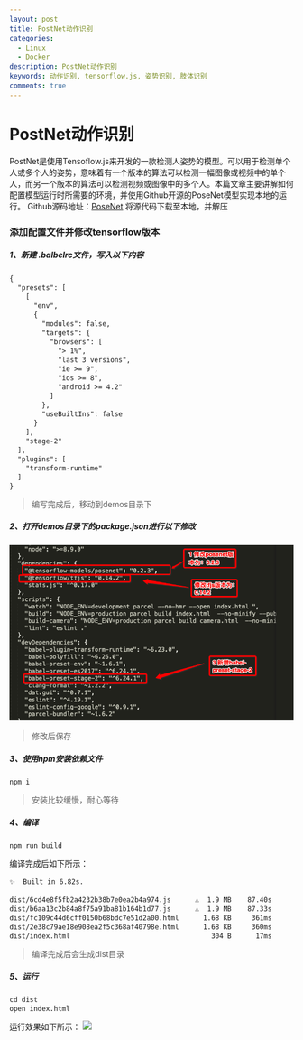 ```yaml
---
layout: post
title: PostNet动作识别
categories:
  - Linux
  - Docker
description: PostNet动作识别
keywords: 动作识别, tensorflow.js, 姿势识别, 肢体识别
comments: true
---
```


# PostNet动作识别
PostNet是使用Tensoflow.js来开发的一款检测人姿势的模型。可以用于检测单个人或多个人的姿势，意味着有一个版本的算法可以检测一幅图像或视频中的单个人，而另一个版本的算法可以检测视频或图像中的多个人。本篇文章主要讲解如何配置模型运行时所需要的环境，并使用Github开源的PoseNet模型实现本地的运行。
Github源码地址：[PoseNet](https://github.com/llSourcell/pose_estimation)
将源代码下载至本地，并解压
### 添加配置文件并修改tensorflow版本
##### 1、新建 .balbelrc文件，写入以下内容

```
{
  "presets": [
    [
      "env",
      {
        "modules": false,
        "targets": {
          "browsers": [
            "> 1%",
            "last 3 versions",
            "ie >= 9",
            "ios >= 8",
            "android >= 4.2"
          ]
        },
        "useBuiltIns": false
      }
    ],
    "stage-2"
  ],
  "plugins": [
    "transform-runtime"
  ]
}
```
> 编写完成后，移动到demos目录下

##### 2、打开demos目录下的package.json进行以下修改
![](/images/posts/AI/posnet00.png)
> 修改后保存

##### 3、使用npm安装依赖文件
```
npm i
```
> 安装比较缓慢，耐心等待

##### 4、编译

```
npm run build
```

编译完成后如下所示：

```
✨  Built in 6.82s.

dist/6cd4e8f5fb2a4232b38b7e0ea2b4a974.js      ⚠️  1.9 MB    87.40s
dist/b6aa13c2b84a8f75a91ba81b164b1d77.js      ⚠️  1.9 MB    87.33s
dist/fc109c44d6cff0150b68bdc7e51d2a00.html      1.68 KB     361ms
dist/2e38c79ae18e908ea2f5c368af40798e.html      1.68 KB     360ms
dist/index.html                                   304 B      17ms
```
> 编译完成后会生成dist目录

##### 5、运行
```
cd dist
open index.html
```
运行效果如下所示：
![](/images/posts/AI/posnet01.png)

